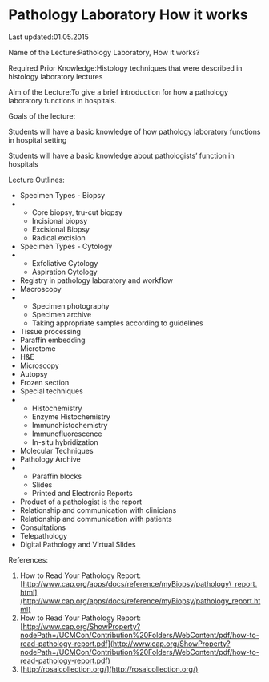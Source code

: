 # Pathology Laboratory How it works

Last updated:01.05.2015

Name of the Lecture:Pathology Laboratory, How it works?

Required Prior Knowledge:Histology techniques that were described in histology laboratory lectures

Aim of the Lecture:To give a brief introduction for how a pathology laboratory functions in hospitals.

Goals of the lecture:

Students will have a basic knowledge of how pathology laboratory functions in hospital setting

Students will have a basic knowledge about pathologists’ function in hospitals

Lecture Outlines:

* Specimen Types - Biopsy
* * Core biopsy, tru-cut biopsy
  * Incisional biopsy
  * Excisional Biopsy
  * Radical excision
* Specimen Types - Cytology
* * Exfoliative Cytology
  * Aspiration Cytology
* Registry in pathology laboratory and workflow
* Macroscopy
* * Specimen photography
  * Specimen archive
  * Taking appropriate samples according to guidelines
* Tissue processing
* Paraffin embedding
* Microtome
* H&E
* Microscopy
* Autopsy
* Frozen section
* Special techniques
* * Histochemistry
  * Enzyme Histochemistry
  * Immunohistochemistry
  * Immunofluorescence
  * In-situ hybridization
* Molecular Techniques
* Pathology Archive
* * Paraffin blocks
  * Slides
  * Printed and Electronic Reports
* Product of a pathologist is the report
* Relationship and communication with clinicians
* Relationship and communication with patients
* Consultations
* Telepathology
* Digital Pathology and Virtual Slides

References:

1. How to Read Your Pathology Report:[http://www.cap.org/apps/docs/reference/myBiopsy/pathology\_report.html](http://www.cap.org/apps/docs/reference/myBiopsy/pathology_report.html)
2. How to Read Your Pathology Report:[http://www.cap.org/ShowProperty?nodePath=/UCMCon/Contribution%20Folders/WebContent/pdf/how-to-read-pathology-report.pdf](http://www.cap.org/ShowProperty?nodePath=/UCMCon/Contribution%20Folders/WebContent/pdf/how-to-read-pathology-report.pdf)
3. [http://rosaicollection.org/](http://rosaicollection.org/)

